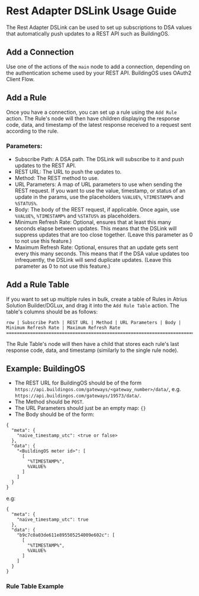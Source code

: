 # Rest Adapter DSLink Usage Guide

The Rest Adapter DSLink can be used to set up subscriptions to DSA values that automatically push updates to a REST API such as BuildingOS.

## Add a Connection

Use one of the actions of the `main` node to add a connection, depending on the authentication scheme used by your REST API. BuildingOS uses OAuth2 Client Flow.

## Add a Rule

Once you have a connection, you can set up a rule using the `Add Rule` action. The Rule's node will then have children displaying the response code, data, and timestamp of the latest response received to a request sent according to the rule.
### Parameters:
- Subscribe Path: A DSA path. The DSLink will subscribe to it and push updates to the REST API.
- REST URL: The URL to push the updates to.
- Method: The REST method to use.
- URL Parameters: A map of URL parameters to use when sending the REST request. If you want to use the value, timestamp, or status of an update in the params, use the placeholders `%VALUE%`, `%TIMESTAMP%` and `%STATUS%`.
- Body: The body of the REST request, if applicable. Once again, use `%VALUE%`, `%TIMESTAMP%` and `%STATUS%` as placeholders.
- Minimum Refresh Rate: Optional, ensures that at least this many seconds elapse between updates. This means that the DSLink will suppress updates that are too close together. (Leave this parameter as 0 to not use this feature.)
- Maximum Refresh Rate: Optional, ensures that an update gets sent every this many seconds. This means that if the DSA value updates too infrequently, the DSLink will send duplicate updates. (Leave this parameter as 0 to not use this feature.)
## Add a Rule Table
If you want to set up multiple rules in bulk, create a table of Rules in Atrius Solution Builder/DGLux, and drag it into the `Add Rule Table` action. The table's columns should be as follows:

	row | Subscribe Path | REST URL | Method | URL Parameters | Body | Minimum Refresh Rate | Maximum Refresh Rate
    ==============================================================================================================
    
    
   The Rule Table's node will then have a child that stores each rule's last response code, data, and timestamp (similarly to the single rule node).
   
## Example: BuildingOS

- The REST URL for BuildingOS should be of the form `https://api.buildingos.com/gateways/<gateway_number>/data/`, e.g. `https://api.buildingos.com/gateways/19573/data/`.
- The Method should be `POST`.
- The URL Parameters should just be an empty map: `{}`
- The Body should be of the form:

```
{
  "meta": {
    "naive_timestamp_utc": <true or false>
  },
  "data": {
    "<BuildingOS meter id>": [
      [
        "%TIMESTAMP%",
        %VALUE%
      ]
    ]
  }
}
``` 
e.g:
```
{
  "meta": {
    "naive_timestamp_utc": true
  },
  "data": {
    "b9c7c0a03de611e895505254009e602c": [
      [
        "%TIMESTAMP%",
        %VALUE%
      ]
    ]
  }
}
```

### Rule Table Example
